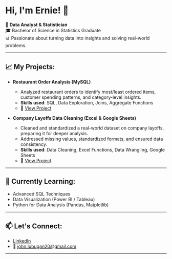 <h1>Hi, I'm Ernie! 👋</h1>

🎯 **Data Analyst & Statistician**  
🎓 Bachelor of Science in Statistics Graduate  
📊 Passionate about turning data into insights and solving real-world problems.

---

<h2>📈 My Projects:</h2>

- <b>Restaurant Order Analysis (MySQL)</b>  
  - Analyzed restaurant orders to identify most/least ordered items, customer spending patterns, and category-level insights.  
  - **Skills used**: SQL, Data Exploration, Joins, Aggregate Functions  
  - 📂 [View Project](https://drive.google.com/drive/folders/1fyjZbnvbWWA_MJ9JNQHasnTYoaAhPp2u)

- <b>Company Layoffs Data Cleaning (Excel & Google Sheets)</b>  
  - Cleaned and standardized a real-world dataset on company layoffs, preparing it for deeper analysis.  
  - Addressed missing values, standardized formats, and ensured data consistency.  
  - **Skills used**: Data Cleaning, Excel Functions, Data Wrangling, Google Sheets  
  - 📂 [View Project]([LINK_TO_LAYOFFS_PROJECT](https://drive.google.com/drive/folders/11M55Xv2qKYIERZdJulVR7mIoUBHSfnTk?usp=drive_link))

---

<h2>🌱 Currently Learning:</h2>

- Advanced SQL Techniques  
- Data Visualization (Power BI / Tableau)  
- Python for Data Analysis (Pandas, Matplotlib)

---

<h2>📫 Let's Connect:</h2>

- [LinkedIn](https://www.linkedin.com/in/john-ernie-l-04b56a179/)  
- 📧 john.lubugan20@gmail.com

---

<!--
**[your-username]/[your-username]** is a ✨ _special_ ✨ repository because its `README.md` (this file) appears on your GitHub profile.

Future Goals:
- 📊 Add more SQL and Python projects
- 📚 Keep learning and growing in data analytics
- 🤝 Collaborate on data-related projects
-->
